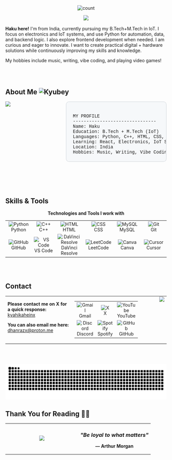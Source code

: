 <div align="center">
    <p>
        <img align="center" alt="count" src="https://count.getloli.com/@kyahikahein?name=kyahikahein&theme=booru-r6gdrawfriends&padding=7&offset=0&align=top&scale=1.2&pixelated=1&darkmode=auto">
    </p>
</div>


<div align="center">
<img src="https://readme-typing-svg.herokuapp.com/?font=Righteous&size=35&center=true&vCenter=true&width=500&height=70&duration=4000&color=36BCF7&lines=Hey+there!+👋" />
</div>

<div align="left">

<p><strong>Haku here!</strong> I'm from India, currently pursuing my B.Tech+M.Tech in IoT. I focus on electronics and IoT systems, and use Python for automation, data, and backend logic. I also explore frontend development when needed. I am curious and eager to innovate. I want to create practical digital + hardware solutions while continuously improving my skills and knowledge.</p>

<p>My hobbies include music, writing, vibe coding, and playing video games!</p>

</div>

<br><br>

## About Me <img height="50" alt="Kyubey" src="https://raw.githubusercontent.com/innng/innng/master/assets/kyubey.gif"/>
<img align="left" src="https://i.pinimg.com/1200x/db/38/bd/db38bd76da889293b894268a787767ad.jpg" width="189px"/>

<pre style="font-family: 'Courier New', monospace; background: #f6f8fa; padding: 20px; border-radius: 10px; border: 2px solid #e1e4e8;">
    
MY PROFILE
-------------------------------
Name: Haku
Education: B.Tech + M.Tech (IoT)
Languages: Python, C++, HTML, CSS, JavaScript
Learning: React, Electronics, IoT Systems
Location: India
Hobbies: Music, Writing, Vibe Coding, and Playing Video Games
</pre>

<br clear="left"/>

<br><br>


## Skills & Tools

<div align="center">

**Technologies and Tools I work with**

<table>
<tr>
<td align="center" width="144">
<img src="https://skillicons.dev/icons?i=python" width="84" height="84" alt="Python" />
<br>Python
</td>
<td align="center" width="144">
<img src="https://skillicons.dev/icons?i=cpp" width="84" height="84" alt="C++" />
<br>C++
</td>
<td align="center" width="144">
<img src="https://skillicons.dev/icons?i=html" width="84" height="84" alt="HTML" />
<br>HTML
</td>
<td align="center" width="144">
<img src="https://skillicons.dev/icons?i=css" width="84" height="84" alt="CSS" />
<br>CSS
</td>
<td align="center" width="144">
<img src="https://skillicons.dev/icons?i=mysql" width="84" height="84" alt="MySQL" />
<br>MySQL
</td>
<td align="center" width="144">
<img src="https://skillicons.dev/icons?i=git" width="84" height="84" alt="Git" />
<br>Git
</td>
</tr>
<tr>
<td align="center" width="144">
<img src="https://skillicons.dev/icons?i=github" width="84" height="84" alt="GitHub" />
<br>GitHub
</td>
<td align="center" width="144">
<img src="https://skillicons.dev/icons?i=vscode" width="84" height="84" alt="VS Code" />
<br>VS Code
</td>
<td align="center" width="144">
<img src="https://cdn.simpleicons.org/davinciresolve" width="84" height="84" alt="DaVinci Resolve" />
<br>DaVinci Resolve
</td>
<td align="center" width="144">
<img src="https://cdn.simpleicons.org/leetcode/FFA116" width="84" height="84" alt="LeetCode" />
<br>LeetCode
</td>
<td align="center" width="144">
<img src="https://cdn.simpleicons.org/canva/00C4CC" width="84" height="84" alt="Canva" />
<br>Canva
</td>
<td align="center" width="144">
<img src="https://cursor.com/favicon.ico" width="84" height="84" alt="Cursor" />
<br>Cursor
</td>
</tr>
</table>

</div>

<br><br>

## Contact

<table width="100%">
<tr>
<td valign="top" width="50%">

**Please contact me on X for a quick response:** [kyahikaheinx](https://x.com/kyahikaheinx)

**You can also email me here:** [dhanrazx@proton.me](mailto:dhanrazx@proton.me)

</td>
<td valign="top" width="25%">

<table>
<tr>
<td align="center">
<a href="mailto:dhanrazx@proton.me" style="text-decoration: none;">
<img src="https://img.icons8.com/color/84/000000/gmail-new.png" alt="Gmail" width="84" height="84"/>
<br>Gmail
</a>
</td>
<td align="center">
<a href="https://x.com/kyahikaheinx" style="text-decoration: none;">
<img src="https://cdn.simpleicons.org/x/000000" alt="X" width="84" height="84"/>
<br>X
</a>
</td>
<td align="center">
<a href="https://youtube.com/@kyaahikahein" style="text-decoration: none;">
<img src="https://img.icons8.com/color/84/000000/youtube-play.png" alt="YouTube" width="84" height="84"/>
<br>YouTube
</a>
</td>
</tr>
<tr>
<td align="center">
<a href="https://discord.com/users/imnottkratos" style="text-decoration: none;">
<img src="https://img.icons8.com/color/84/000000/discord-logo.png" alt="Discord" width="84" height="84"/>
<br>Discord
</a>
</td>
<td align="center">
<a href="https://open.spotify.com/users/1mh3ivy5cj3omoc3jhnkoylgf" style="text-decoration: none;">
<img src="https://img.icons8.com/color/84/000000/spotify.png" alt="Spotify" width="84" height="84"/>
<br>Spotify
</a>
</td>
<td align="center">
<a href="https://github.com/kyahikahein" style="text-decoration: none;">
<img src="https://img.icons8.com/color/84/000000/github--v1.png" alt="GitHub" width="84" height="84"/>
<br>GitHub
</a>
</td>
</tr>
</table>

</td>
<td valign="top" width="25%" align="right">

<img src="https://i.pinimg.com/736x/df/f8/1e/dff81ebd4f809d5232367e63e2b919f6.jpg" width="435"/>

</td>
</tr>
</table>

<br><br>
<div align="center">
<picture>
  <source media="(prefers-color-scheme: dark)" srcset="https://raw.githubusercontent.com/kyahikahein/kyahikahein/output/github-contribution-grid-snake-dark.svg">
  <source media="(prefers-color-scheme: light)" srcset="https://raw.githubusercontent.com/kyahikahein/kyahikahein/output/github-contribution-grid-snake.svg">
  <img alt="github contribution grid snake animation" src="https://raw.githubusercontent.com/kyahikahein/kyahikahein/output/github-contribution-grid-snake.svg">
</picture>
</div>

## Thank You for Reading 🫶🏻
<div align="center">
<table width="100%">
<tr>
<td valign="middle" width="50%" align="center">
<img src="https://i.pinimg.com/originals/7c/da/95/7cda951b9754abda0032a6fe3cb58691.gif" width="400"/>
</td>
<td valign="middle" width="50%" align="center">
<h3><em>"Be loyal to what matters"</em></h3>
<p><strong>— Arthur Morgan</strong></p>
</td>
</tr>
</table>
</div>
